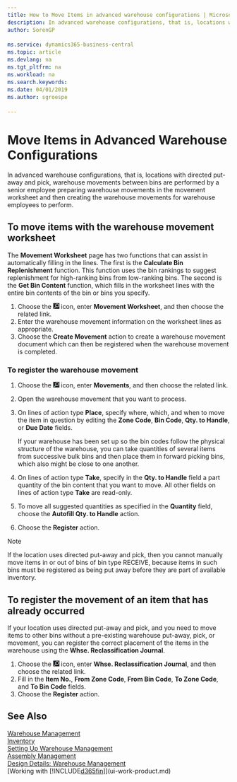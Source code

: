 ```yaml
---
title: How to Move Items in advanced warehouse configurations | Microsoft Docs
description: In advanced warehouse configurations, that is, locations with directed put-away and pick, warehouse movements between bins are performed by a senior employee preparing warehouse movements in the movement worksheet and then creating the warehouse movements for warehouse employees to perform.
author: SorenGP

ms.service: dynamics365-business-central
ms.topic: article
ms.devlang: na
ms.tgt_pltfrm: na
ms.workload: na
ms.search.keywords:
ms.date: 04/01/2019
ms.author: sgroespe

---
```

# Move Items in Advanced Warehouse Configurations
In advanced warehouse configurations, that is, locations with directed put-away and pick, warehouse movements between bins are performed by a senior employee preparing warehouse movements in the movement worksheet and then creating the warehouse movements for warehouse employees to perform.  

## To move items with the warehouse movement worksheet
The **Movement Worksheet** page has two functions that can assist in automatically filling in the lines. The first is the **Calculate Bin Replenishment** function. This function uses the bin rankings to suggest replenishment for high-ranking bins from low-ranking bins. The second is the **Get Bin Content** function, which fills in the worksheet lines with the entire bin contents of the bin or bins you specify.

1.  Choose the ![Lightbulb that opens the Tell Me feature](media/ui-search/search_small.png "Tell me what you want to do") icon, enter **Movement Worksheet**, and then choose the related link.  
2.  Enter the warehouse movement information on the worksheet lines as appropriate.  
3. Choose the **Create Movement** action to create a warehouse movement document which can then be registered when the warehouse movement is completed.  

### To register the warehouse movement  
1.  Choose the ![Lightbulb that opens the Tell Me feature](media/ui-search/search_small.png "Tell me what you want to do") icon, enter **Movements**, and then choose the related link.  
2.  Open the warehouse movement that you want to process.  
3.  On lines of action type **Place**, specify where, which, and when to move the item in question by editing the **Zone Code**, **Bin Code**, **Qty. to Handle**, or **Due Date** fields.  

    If your warehouse has been set up so the bin codes follow the physical structure of the warehouse, you can take quantities of several items from successive bulk bins and then place them in forward picking bins, which also might be close to one another.  
4.  On lines of action type **Take**, specify in the **Qty. to Handle** field a part quantity of the bin content that you want to move. All other fields on lines of action type **Take** are read-only.  
5.  To move all suggested quantities as specified in the **Quantity** field, choose the **Autofill Qty. to Handle** action.  
6. Choose the **Register** action.  

> [!NOTE]  
>  If the location uses directed put-away and pick, then you cannot manually move items in or out of bins of bin type RECEIVE, because items in such bins must be registered as being put away before they are part of available inventory.

## To register the movement of an item that has already occurred  
If your location uses directed put-away and pick, and you need to move items to other bins without a pre-existing warehouse put-away, pick, or movement, you can register the correct placement of the items in the warehouse using the **Whse. Reclassification Journal**.

1.  Choose the ![Lightbulb that opens the Tell Me feature](media/ui-search/search_small.png "Tell me what you want to do") icon, enter **Whse. Reclassification Journal**, and then choose the related link.  
2.  Fill in the **Item No.**, **From Zone Code**, **From Bin Code**, **To Zone Code**, and **To Bin Code** fields.  
3.  Choose the **Register** action.  

## See Also  
[Warehouse Management](warehouse-manage-warehouse.md)  
[Inventory](inventory-manage-inventory.md)  
[Setting Up Warehouse Management](warehouse-setup-warehouse.md)     
[Assembly Management](assembly-assemble-items.md)    
[Design Details: Warehouse Management](design-details-warehouse-management.md)  
[Working with [!INCLUDE[d365fin](includes/d365fin_md.md)]](ui-work-product.md)
